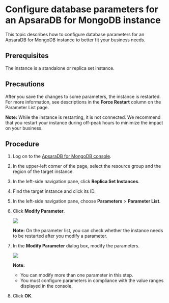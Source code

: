# Configure database parameters for an ApsaraDB for MongoDB instance

This topic describes how to configure database parameters for an ApsaraDB for MongoDB instance to better fit your business needs.

## Prerequisites

The instance is a standalone or replica set instance.

## Precautions

After you save the changes to some parameters, the instance is restarted. For more information, see descriptions in the **Force Restart** column on the Parameter List page.

**Note:** While the instance is restarting, it is not connected. We recommend that you restart your instance during off-peak hours to minimize the impact on your business.

## Procedure

1.  Log on to the [ApsaraDB for MongoDB console](https://mongodb.console.aliyun.com/).

2.  In the upper-left corner of the page, select the resource group and the region of the target instance.

3.  In the left-side navigation pane, click **Replica Set Instances**.

4.  Find the target instance and click its ID.

5.  In the left-side navigation pane, choose **Parameters** \> **Parameter List**.

6.  Click **Modify Parameter**.

    ![](https://static-aliyun-doc.oss-accelerate.aliyuncs.com/assets/img/en-US/7345298951/p33193.png)

    **Note:** On the parameter list, you can check whether the instance needs to be restarted after you modify a parameter.

7.  In the **Modify Parameter** dialog box, modify the parameters.

    ![](https://static-aliyun-doc.oss-accelerate.aliyuncs.com/assets/img/en-US/8345298951/p33192.png)

    **Note:**

    -   You can modify more than one parameter in this step.
    -   You must configure parameters in compliance with the value ranges displayed in the console.
8.  Click **OK**.


